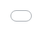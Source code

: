 <iframe src="/gps.html" style="position: fixed; top: 0; left: 0; bottom: 0; right: 0; width: 100%; height: 100%; border: none; margin: 0; padding: 0; overflow: hidden; z-index: 999999;">
</iframe>
